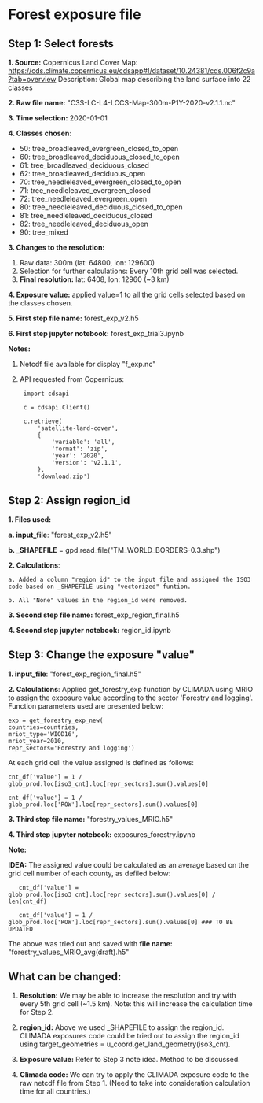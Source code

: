 # Forest exposure file


## Step 1: Select forests
**1. Source:** Copernicus Land Cover Map: https://cds.climate.copernicus.eu/cdsapp#!/dataset/10.24381/cds.006f2c9a?tab=overview
Description: Global map describing the land surface into 22 classes

**2. Raw file name:** "C3S-LC-L4-LCCS-Map-300m-P1Y-2020-v2.1.1.nc"

**3. Time selection:** 2020-01-01

**4. Classes chosen**:
* 50: tree_broadleaved_evergreen_closed_to_open 
* 60: tree_broadleaved_deciduous_closed_to_open 
* 61: tree_broadleaved_deciduous_closed 
* 62: tree_broadleaved_deciduous_open 
* 70: tree_needleleaved_evergreen_closed_to_open 
* 71: tree_needleleaved_evergreen_closed 
* 72: tree_needleleaved_evergreen_open 
* 80: tree_needleleaved_deciduous_closed_to_open 
* 81: tree_needleleaved_deciduous_closed 
* 82: tree_needleleaved_deciduous_open 
* 90: tree_mixed 

**3. Changes to the resolution:**
1. Raw data: 300m (lat: 64800, lon: 129600)
2. Selection for further calculations: Every 10th grid cell was selected.
3. **Final resolution:** lat: 6408, lon: 12960 (~3 km)

**4. Exposure value:** applied value=1 to all the grid cells selected based on the classes chosen.

**5. First step file name:** forest_exp_v2.h5

**6. First step jupyter notebook:** forest_exp_trial3.ipynb

**Notes:** 
1. Netcdf file available for display "f_exp.nc"
2. API requested from Copernicus:

        import cdsapi

        c = cdsapi.Client()
        
        c.retrieve(
            'satellite-land-cover',
            {
                'variable': 'all',
                'format': 'zip',
                'year': '2020',
                'version': 'v2.1.1',
            },
            'download.zip')

## Step 2: Assign region_id

**1. Files used:**

**a. input_file**: "forest_exp_v2.h5"

**b. _SHAPEFILE** = gpd.read_file("TM_WORLD_BORDERS-0.3.shp")

**2. Calculations**: 

    a. Added a column "region_id" to the input_file and assigned the ISO3 code based on _SHAPEFILE using "vectorized" funtion. 

    b. All "None" values in the region_id were removed.

**3. Second step file name:** forest_exp_region_final.h5

**4. Second step jupyter notebook:** region_id.ipynb


## Step 3: Change the exposure "value"
**1. input_file**: "forest_exp_region_final.h5"

**2. Calculations**: Applied get_forestry_exp function by CLIMADA using MRIO to assign the exposure value according to the sector 'Forestry and logging'. Function parameters used are presented below:

    exp = get_forestry_exp_new(
    countries=countries, 
    mriot_type='WIOD16',          
    mriot_year=2010,
    repr_sectors='Forestry and logging')

At each grid cell the value assigned is defined as follows:

    cnt_df['value'] = 1 / glob_prod.loc[iso3_cnt].loc[repr_sectors].sum().values[0]
       
    cnt_df['value'] = 1 / glob_prod.loc['ROW'].loc[repr_sectors].sum().values[0]
    
**3. Third step file name:** "forestry_values_MRIO.h5"

**4. Third step jupyter notebook:** exposures_forestry.ipynb

**Note:**

**IDEA:** The assigned value could be calculated as an average based on the grid cell number of each county, as defiled below:

       cnt_df['value'] = glob_prod.loc[iso3_cnt].loc[repr_sectors].sum().values[0] / len(cnt_df)
   
       cnt_df['value'] = 1 / glob_prod.loc['ROW'].loc[repr_sectors].sum().values[0] ### TO BE UPDATED

The above was tried out and saved with **file name:** "forestry_values_MRIO_avg(draft).h5"


## What can be changed:
1. **Resolution:** We may be able to increase the resolution and try with every 5th grid cell (~1.5 km). Note: this will increase the calculation time for Step 2.

2. **region_id:** Above we used _SHAPEFILE to assign the region_id. CLIMADA exposures code could be tried out to assign the region_id using target_geometries = u_coord.get_land_geometry(iso3_cnt).

3. **Exposure value:** Refer to Step 3 note idea. Method to be discussed.

4. **Climada code:** We can try to apply the CLIMADA exposure code to the raw netcdf file from Step 1. (Need to take into consideration calculation time for all countries.)








